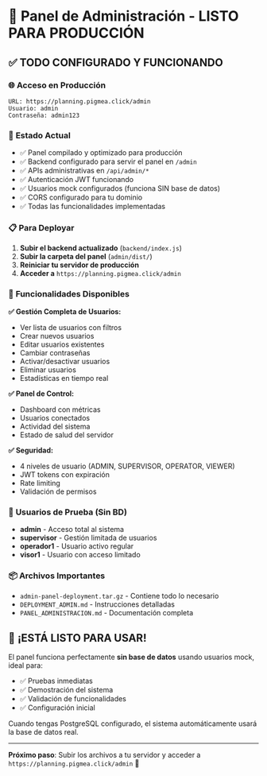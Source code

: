 # 🎉 Panel de Administración - LISTO PARA PRODUCCIÓN

## ✅ **TODO CONFIGURADO Y FUNCIONANDO**

### 🌐 **Acceso en Producción**
```
URL: https://planning.pigmea.click/admin
Usuario: admin
Contraseña: admin123
```

### 🔧 **Estado Actual**
- ✅ Panel compilado y optimizado para producción
- ✅ Backend configurado para servir el panel en `/admin`
- ✅ APIs administrativas en `/api/admin/*`
- ✅ Autenticación JWT funcionando
- ✅ Usuarios mock configurados (funciona SIN base de datos)
- ✅ CORS configurado para tu dominio
- ✅ Todas las funcionalidades implementadas

### 📋 **Para Deployar**

1. **Subir el backend actualizado** (`backend/index.js`)
2. **Subir la carpeta del panel** (`admin/dist/`)
3. **Reiniciar tu servidor de producción**
4. **Acceder a** `https://planning.pigmea.click/admin`

### 🎯 **Funcionalidades Disponibles**

**✅ Gestión Completa de Usuarios:**
- Ver lista de usuarios con filtros
- Crear nuevos usuarios
- Editar usuarios existentes
- Cambiar contraseñas
- Activar/desactivar usuarios
- Eliminar usuarios
- Estadísticas en tiempo real

**✅ Panel de Control:**
- Dashboard con métricas
- Usuarios conectados
- Actividad del sistema
- Estado de salud del servidor

**✅ Seguridad:**
- 4 niveles de usuario (ADMIN, SUPERVISOR, OPERATOR, VIEWER)
- JWT tokens con expiración
- Rate limiting
- Validación de permisos

### 👥 **Usuarios de Prueba (Sin BD)**
- **admin** - Acceso total al sistema
- **supervisor** - Gestión limitada de usuarios
- **operador1** - Usuario activo regular  
- **visor1** - Usuario con acceso limitado

### 📦 **Archivos Importantes**
- `admin-panel-deployment.tar.gz` - Contiene todo lo necesario
- `DEPLOYMENT_ADMIN.md` - Instrucciones detalladas
- `PANEL_ADMINISTRACION.md` - Documentación completa

## 🚀 **¡ESTÁ LISTO PARA USAR!**

El panel funciona perfectamente **sin base de datos** usando usuarios mock, ideal para:
- ✅ Pruebas inmediatas
- ✅ Demostración del sistema
- ✅ Validación de funcionalidades
- ✅ Configuración inicial

Cuando tengas PostgreSQL configurado, el sistema automáticamente usará la base de datos real.

---

**Próximo paso**: Subir los archivos a tu servidor y acceder a `https://planning.pigmea.click/admin` 🎯
